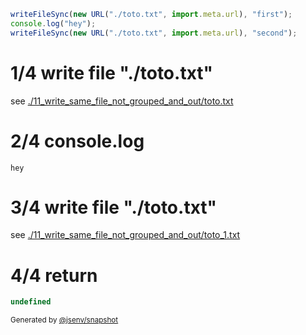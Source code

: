 ```js
writeFileSync(new URL("./toto.txt", import.meta.url), "first");
console.log("hey");
writeFileSync(new URL("./toto.txt", import.meta.url), "second");
```

# 1/4 write file "./toto.txt"

see [./11_write_same_file_not_grouped_and_out/toto.txt](./11_write_same_file_not_grouped_and_out/toto.txt)

# 2/4 console.log

```console
hey
```

# 3/4 write file "./toto.txt"

see [./11_write_same_file_not_grouped_and_out/toto_1.txt](./11_write_same_file_not_grouped_and_out/toto_1.txt)

# 4/4 return

```js
undefined
```

<sub>
  Generated by <a href="https://github.com/jsenv/core/tree/main/packages/independent/snapshot">@jsenv/snapshot</a>
</sub>